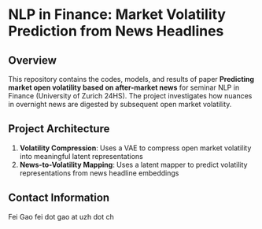 # NLP in Finance: Market Volatility Prediction from News Headlines

## Overview
This repository contains the codes, models, and results of paper **Predicting market open volatility based on after-market news** for seminar NLP in Finance (University of Zurich 24HS). The project investigates how nuances in overnight news are digested by subsequent open market volatility.

## Project Architecture
1. **Volatility Compression**: Uses a VAE to compress open market volatility into meaningful latent representations
2. **News-to-Volatility Mapping**: Uses a latent mapper to predict volatility representations from news headline embeddings

## Contact Information
Fei Gao
fei dot gao at uzh dot ch
